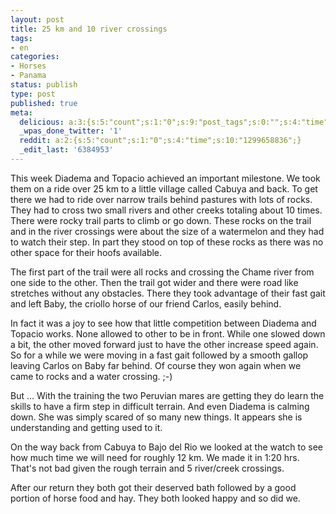 ```yaml
---
layout: post
title: 25 km and 10 river crossings
tags:
- en
categories:
- Horses
- Panama
status: publish
type: post
published: true
meta:
  delicious: a:3:{s:5:"count";s:1:"0";s:9:"post_tags";s:0:"";s:4:"time";s:10:"1281981110";}
  _wpas_done_twitter: '1'
  reddit: a:2:{s:5:"count";s:1:"0";s:4:"time";s:10:"1299658836";}
  _edit_last: '6384953'
---
```

This week Diadema and Topacio achieved an important milestone. We took them on a ride over 25 km to a little village called Cabuya and back. To get there we had to ride over narrow trails behind pastures with lots of rocks. They had to cross two small rivers and other creeks totaling about 10 times. There were rocky trail parts to climb or go down. These rocks on the trail and in the river crossings were about the size of a watermelon and they had to watch their step. In part they stood on top of these rocks as there was no other space for their hoofs available.

The first part of the trail were all rocks and crossing the Chame river from one side to the other. Then the trail got wider and there were road like stretches without any obstacles. There they took advantage of their fast gait and left Baby, the criollo horse of our friend Carlos, easily behind.

In fact it was a joy to see how that little competition between Diadema and Topacio works. None allowed to other to be in front. While one slowed down a bit, the other moved forward just to have the other increase speed again. So for a while we were moving in a fast gait followed by a smooth gallop leaving Carlos on Baby far behind. Of course they won again when we came to rocks and a water crossing. ;-)

But ... With the training the two Peruvian mares are getting they do learn the skills to have a firm step in difficult terrain. And even Diadema is calming down. She was simply scared of so many new things. It appears she is understanding and getting used to it.

On the way back from Cabuya to Bajo del Rio we looked at the watch to see how much time we will need for roughly 12 km. We made it in 1:20 hrs. That's not bad given the rough terrain and 5 river/creek crossings.

After our return they both got their deserved bath followed by a good portion of horse food and hay. They both looked happy and so did we.
